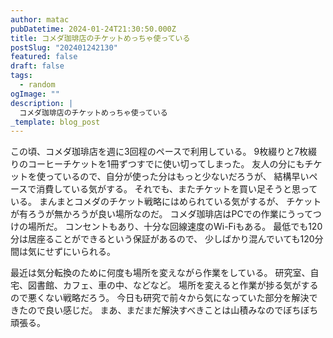 ```yaml
---
author: matac
pubDatetime: 2024-01-24T21:30:50.000Z
title: コメダ珈琲店のチケットめっちゃ使っている
postSlug: "202401242130"
featured: false
draft: false
tags:
  - random
ogImage: ""
description: |
  コメダ珈琲店のチケットめっちゃ使っている
_template: blog_post
---
```


この頃、コメダ珈琲店を週に3回程のペースで利用している。
9枚綴りと7枚綴りのコーヒーチケットを1冊ずつすでに使い切ってしまった。
友人の分にもチケットを使っているので、自分が使った分はもっと少ないだろうが、
結構早いペースで消費している気がする。
それでも、またチケットを買い足そうと思っている。
まんまとコメダのチケット戦略にはめられている気がするが、
チケットが有ろうが無かろうが良い場所なのだ。
コメダ珈琲店はPCでの作業にうってつけの場所だ。
コンセントもあり、十分な回線速度のWi-Fiもある。
最低でも120分は居座ることができるという保証があるので、
少しばかり混んでいても120分間は気にせずにいられる。

最近は気分転換のために何度も場所を変えながら作業をしている。
研究室、自宅、図書館、カフェ、車の中、などなど。
場所を変えると作業が捗る気がするので悪くない戦略だろう。
今日も研究で前々から気になっていた部分を解決できたので良い感じだ。
まあ、まだまだ解決すべきことは山積みなのでぼちぼち頑張る。
